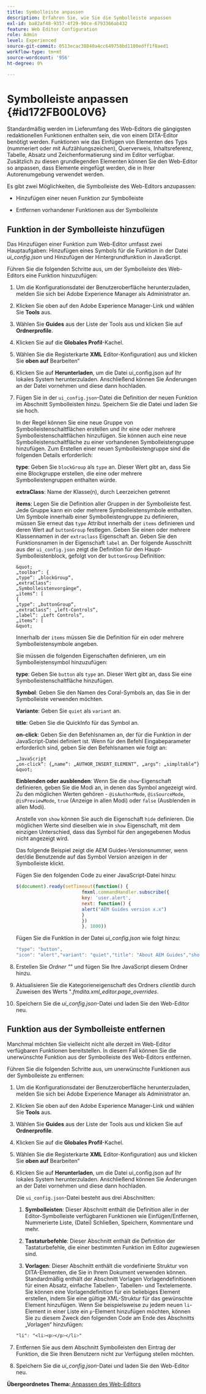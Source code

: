 ```yaml
---
title: Symbolleiste anpassen
description: Erfahren Sie, wie Sie die Symbolleiste anpassen
exl-id: ba82af48-9357-4f29-90ce-6793366ab432
feature: Web Editor Configuration
role: Admin
level: Experienced
source-git-commit: 0513ecac38840a4cc649758bd1180edff1f8aed1
workflow-type: tm+mt
source-wordcount: '956'
ht-degree: 0%

---
```


# Symbolleiste anpassen {#id172FB00L0V6}

Standardmäßig werden im Lieferumfang des Web-Editors die gängigsten redaktionellen Funktionen enthalten sein, die von einem DITA-Editor benötigt werden. Funktionen wie das Einfügen von Elementen des Typs \(nummeriert oder mit Aufzählungszeichen\), Querverweis, Inhaltsreferenz, Tabelle, Absatz und Zeichenformatierung sind im Editor verfügbar. Zusätzlich zu diesen grundlegenden Elementen können Sie den Web-Editor so anpassen, dass Elemente eingefügt werden, die in Ihrer Autorenumgebung verwendet werden.

Es gibt zwei Möglichkeiten, die Symbolleiste des Web-Editors anzupassen:

- Hinzufügen einer neuen Funktion zur Symbolleiste

- Entfernen vorhandener Funktionen aus der Symbolleiste


## Funktion in der Symbolleiste hinzufügen

Das Hinzufügen einer Funktion zum Web-Editor umfasst zwei Hauptaufgaben: Hinzufügen eines Symbols für die Funktion in der Datei *ui\_config.json* und Hinzufügen der Hintergrundfunktion in JavaScript.

Führen Sie die folgenden Schritte aus, um der Symbolleiste des Web-Editors eine Funktion hinzuzufügen:

1. Um die Konfigurationsdatei der Benutzeroberfläche herunterzuladen, melden Sie sich bei Adobe Experience Manager als Administrator an.

1. Klicken Sie oben auf den Adobe Experience Manager-Link und wählen Sie **Tools** aus.
1. Wählen Sie **Guides** aus der Liste der Tools aus und klicken Sie auf **Ordnerprofile**.
1. Klicken Sie auf die **Globales Profil**-Kachel.
1. Wählen Sie die Registerkarte **XML** Editor-Konfiguration) aus und klicken Sie **oben auf** Bearbeiten“
1. Klicken Sie auf **Herunterladen**, um die Datei ui\_config.json auf Ihr lokales System herunterzuladen. Anschließend können Sie Änderungen an der Datei vornehmen und diese dann hochladen.
1. Fügen Sie in der `ui_config.json`-Datei die Definition der neuen Funktion im Abschnitt Symbolleisten hinzu. Speichern Sie die Datei und laden Sie sie hoch.

   In der Regel können Sie eine neue Gruppe von Symbolleistenschaltflächen erstellen und ihr eine oder mehrere Symbolleistenschaltflächen hinzufügen. Sie können auch eine neue Symbolleistenschaltfläche zu einer vorhandenen Symbolleistengruppe hinzufügen. Zum Erstellen einer neuen Symbolleistengruppe sind die folgenden Details erforderlich:

   **type**:   Geben Sie `blockGroup` als `type` an. Dieser Wert gibt an, dass Sie eine Blockgruppe erstellen, die eine oder mehrere Symbolleistengruppen enthalten würde.

   **extraClass**:   Name der Klasse(n), durch Leerzeichen getrennt

   **items**:   Legen Sie die Definition aller Gruppen in der Symbolleiste fest. Jede Gruppe kann ein oder mehrere Symbolleistensymbole enthalten. Um Symbole innerhalb einer Symbolleistengruppe zu definieren, müssen Sie erneut das `type` Attribut innerhalb der `items` definieren und deren Wert auf `buttonGroup` festlegen. Geben Sie einen oder mehrere Klassennamen in der `extraclass` Eigenschaft an. Geben Sie den Funktionsnamen in der Eigenschaft `label` an. Der folgende Ausschnitt aus der `ui_config.json` zeigt die Definition für den Haupt-Symbolleistenblock, gefolgt von der `buttonGroup` Definition:

       &quot;
       „toolbar“: {
       „type“: „blockGroup“,
       „extraClass“:
       „Symbolleistenvorgänge“,
       „items“: [
       {
       „type“: „buttonGroup“,
       „extraClass“: „left-Controls“,
       „label“: „Left Controls“,
       „items“: [
       &quot;
   
   Innerhalb der `items` müssen Sie die Definition für ein oder mehrere Symbolleistensymbole angeben.

   Sie müssen die folgenden Eigenschaften definieren, um ein Symbolleistensymbol hinzuzufügen:

   **type**:   Geben Sie `button` als `type` an. Dieser Wert gibt an, dass Sie eine Symbolleistenschaltfläche hinzufügen.

   **Symbol**:   Geben Sie den Namen des Coral-Symbols an, das Sie in der Symbolleiste verwenden möchten.

   **Variante**:   Geben Sie `quiet` als `variant` an.

   **title**:   Geben Sie die QuickInfo für das Symbol an.

   **on-click**:   Geben Sie den Befehlsnamen an, der für die Funktion in der JavaScript-Datei definiert ist. Wenn für den Befehl Eingabeparameter erforderlich sind, geben Sie den Befehlsnamen wie folgt an:

       „JavaScript
       „on-click“: {„name“: „AUTHOR_INSERT_ELEMENT“, „args“: „simpltable“}
       &quot;
   
   **Einblenden oder ausblenden**:   Wenn Sie die `show`-Eigenschaft definieren, geben Sie die Modi an, in denen das Symbol angezeigt wird. Zu den möglichen Werten gehören - `@isAuthorMode`, `@isSourceMode`, `@isPreviewMode`, `true` \(Anzeige in allen Modi\) oder `false` \(Ausblenden in allen Modi\).

   Anstelle von `show` können Sie auch die Eigenschaft `hide` definieren. Die möglichen Werte sind dieselben wie in `show` Eigenschaft, mit dem einzigen Unterschied, dass das Symbol für den angegebenen Modus nicht angezeigt wird.

   Das folgende Beispiel zeigt die AEM Guides-Versionsnummer, wenn der/die Benutzende auf das Symbol Version anzeigen in der Symbolleiste klickt.

   Fügen Sie den folgenden Code zu einer JavaScript-Datei hinzu:

   ```Javascript
   $(document).ready(setTimeout(function() {
                           fmxml.commandHandler.subscribe({
                           key: 'user.alert',
                           next: function() {
                           alert("AEM Guides version x.x")
                           }
                           })
                           }, 1000))
   ```

   Fügen Sie die Funktion in der Datei *ui\_config.json* wie folgt hinzu:

   ```Javascript
   "type": "button",
   "icon": "alert","variant": "quiet","title": "About AEM Guides","show": "true","on-click": "user.alert"
   ```

1. Erstellen Sie *Ordner &quot;*&quot; und fügen Sie Ihre JavaScript diesem Ordner hinzu.

1. Aktualisieren Sie die Kategorieneigenschaft des Ordners *clientlib* durch Zuweisen des Werts &quot;*.fmdita.xml\_editor.page\_overrides*.

1. Speichern Sie die *ui\_config.json*-Datei und laden Sie den Web-Editor neu.


## Funktion aus der Symbolleiste entfernen

Manchmal möchten Sie vielleicht nicht alle derzeit im Web-Editor verfügbaren Funktionen bereitstellen. In diesem Fall können Sie die unerwünschte Funktion aus der Symbolleiste des Web-Editors entfernen.

Führen Sie die folgenden Schritte aus, um unerwünschte Funktionen aus der Symbolleiste zu entfernen:

1. Um die Konfigurationsdatei der Benutzeroberfläche herunterzuladen, melden Sie sich bei Adobe Experience Manager als Administrator an.

1. Klicken Sie oben auf den Adobe Experience Manager-Link und wählen Sie **Tools** aus.
1. Wählen Sie **Guides** aus der Liste der Tools aus und klicken Sie auf **Ordnerprofile**.
1. Klicken Sie auf die **Globales Profil**-Kachel.
1. Wählen Sie die Registerkarte **XML** Editor-Konfiguration) aus und klicken Sie **oben auf** Bearbeiten“
1. Klicken Sie auf **Herunterladen**, um die Datei ui\_config.json auf Ihr lokales System herunterzuladen. Anschließend können Sie Änderungen an der Datei vornehmen und diese dann hochladen.

   Die `ui_config.json`-Datei besteht aus drei Abschnitten:

   1. **Symbolleisten**:   Dieser Abschnitt enthält die Definition aller in der Editor-Symbolleiste verfügbaren Funktionen wie Einfügen/Entfernen, Nummerierte Liste, \(Datei\) Schließen, Speichern, Kommentare und mehr.

   1. **Tastaturbefehle**:   Dieser Abschnitt enthält die Definition der Tastaturbefehle, die einer bestimmten Funktion im Editor zugewiesen sind.

   1. **Vorlagen**:   Dieser Abschnitt enthält die vordefinierte Struktur von DITA-Elementen, die Sie in Ihrem Dokument verwenden können. Standardmäßig enthält der Abschnitt Vorlagen Vorlagendefinitionen für einen Absatz, einfache Tabellen-, Tabellen- und Textelemente. Sie können eine Vorlagendefinition für ein beliebiges Element erstellen, indem Sie eine gültige XML-Struktur für das gewünschte Element hinzufügen. Wenn Sie beispielsweise zu jedem neuen `li`-Element in einer Liste ein `p`-Element hinzufügen möchten, können Sie zu diesem Zweck den folgenden Code am Ende des Abschnitts „Vorlagen“ hinzufügen:

   ```css
   "li": "<li><p></p></li>"
   ```

1. Entfernen Sie aus dem Abschnitt Symbolleisten den Eintrag der Funktion, die Sie Ihren Benutzern nicht zur Verfügung stellen möchten.

1. Speichern Sie die *ui\_config.json*-Datei und laden Sie den Web-Editor neu.


**Übergeordnetes Thema:**[ Anpassen des Web-Editors](conf-web-editor.md)

